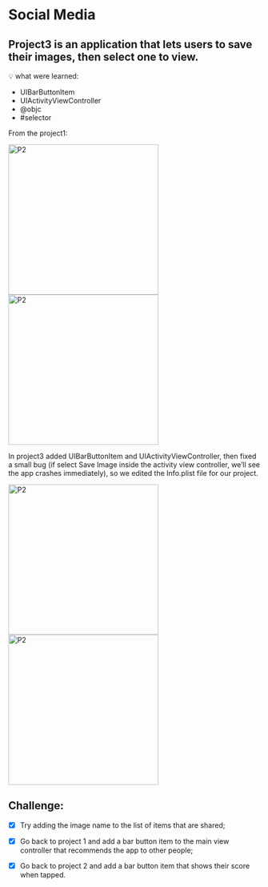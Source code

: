 #  Social Media

## Project3 is an application that lets users to save their images, then select one to view. 

💡 what were learned:
- UIBarButtonItem
- UIActivityViewController
- @objc
- #selector

From the project1:

<img width="300" alt="P2" src="https://sun9-72.userapi.com/impg/gq3_8gK5r9xHrCnhXfFcDyZSzn-FzWSr6ZJnWA/iUroIA7LKtg.jpg?size=680x1420&quality=96&sign=d5ee222af78e313f17382c0c81b00006&type=album"> <img width="300" alt="P2" src="https://sun9-24.userapi.com/impg/IwAWNHZ8ocESVCC83rjU0VaKCp5XIwcTF7O1Pw/obOhmpofr7Q.jpg?size=680x1420&quality=95&sign=c98cb24ca4ecc2ce0379126670e23a4e&c_uniq_tag=mS5gWKxo0WVekq6T2pKkZp7BOifQ4yQ9FH24pnnuP8Y&type=album">

 In project3 added UIBarButtonItem and UIActivityViewController, then fixed a small bug (if select Save Image inside the activity view controller, we’ll see the app crashes immediately), so we edited the Info.plist file for our project.

<img width="300" alt="P2" src="https://sun9-51.userapi.com/impg/0nO6hqIbol0QuJAk2mb5E_gvQXasgUT-HN0wOQ/ADnC_SHyZ7U.jpg?size=680x1420&quality=96&sign=29f585eb8182a277e209e2d042c8d713&type=album"> <img width="300" alt="P2" src="https://sun6-23.userapi.com/impg/jNsRcMvCne7aoZORe07ZH9e3Ak2yK2jjtRdohg/C7uhIT2Gt70.jpg?size=680x1420&quality=96&sign=9a3c93935028b7b953201c8b6e8c8401&type=album">

## Challenge:

- [x] Try adding the image name to the list of items that are shared;
- [x] Go back to project 1 and add a bar button item to the main view controller that recommends the app to other people;
- [x] Go back to project 2 and add a bar button item that shows their score when tapped.

